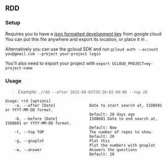 ## RDD 

### Setup

Requires you to have a [json formatted development key](https://console.developers.google.com/project) from google cloud
You can put this file anywhere and export its location, or place it in `.`

Alternatively you can use the gcloud SDK and run `gcloud auth --account you@gmail.com --project your-project login`

You'll also need to export your project with `export GCLOUD_PROJECT=my-project-name`

### Usage

> Example: `./rdd --after 2015-08-05T20:10:02-00:00 --top 20`

```
Usage: rrd [options]
    -a, --after [Date]               Date to start search at, ISO8601 or YYYY-MM-DD format.
                                     Default: 28 days ago
    -b, --before [Date]              ISO8601 Date to end search at, ISO8601 or YYYY-MM-DD format.
                                     Default: Now
    -t, --top TOP                    The number of repos to show.
                                     Default: 20
    -g, --gnuplot                    Plot this
                                     Plot the numbers with gnuplot
    -w, --answer                     Answers the questions
                                     Default: 20
```                                   
